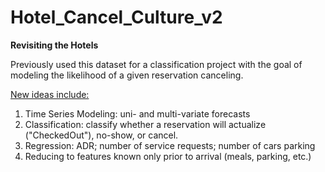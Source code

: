 # Hotel_Cancel_Culture_v2


**Revisiting the Hotels**

Previously used this dataset for a classification project with the goal of modeling the likelihood of a given reservation canceling.

<u>New ideas include:</u>
1. Time Series Modeling: uni- and multi-variate forecasts
2. Classification: classify whether a reservation will actualize ("CheckedOut"), no-show, or cancel.
3. Regression: ADR; number of service requests; number of cars parking
4. Reducing to features known only prior to arrival (meals, parking, etc.)
